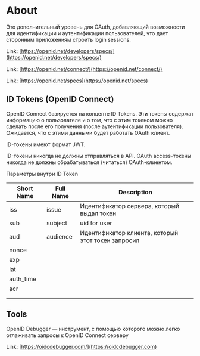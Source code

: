 # About

Это дополнительный уровень для OAuth, добавляющий возможности для идентификации и аутентификации пользователей, что дает сторонним приложениям строить login sessions.

Link: [https://openid.net/developers/specs/](https://openid.net/developers/specs/)

Link: [https://openid.net/connect/](https://openid.net/connect/)

Link: [https://openid.net/specs](https://openid.net/specs)

## ID Tokens (OpenID Connect)

OpenID Connect базируется на концепте ID Tokens. Эти токены содержат информацию о пользователе и о том, что с этим токеном можно сделать после его получения (после аутентификации пользователя). Ожидается, что с этими данными будет работать OAuth клиент.

ID-токены имеют формат JWT.

ID-токены никогда не должны отправляться в API. OAuth access-токены никогда не должны обрабатываться (читаться) OAuth-клиентом.

Параметры внутри ID Token

| Short Name | Full Name | Description                                        |
| ---------- | --------- | -------------------------------------------------- |
| iss        | issue     | Идентификатор сервера, который выдал токен         |
| sub        | subject   | uid for user                                       |
| aud        | audience  | Идентификатор клиента, который этот токен запросил |
| nonce      |           |                                                    |
| exp        |           |                                                    |
| iat        |           |                                                    |
| auth\_time |           |                                                    |
| acr        |           |                                                    |
|            |           |                                                    |
|            |           |                                                    |



## Tools

OpenID Debugger — инструмент, с помощью которого можно легко отлаживать запросы к OpenID Connect серверу

Link: [https://oidcdebugger.com/](https://oidcdebugger.com)
